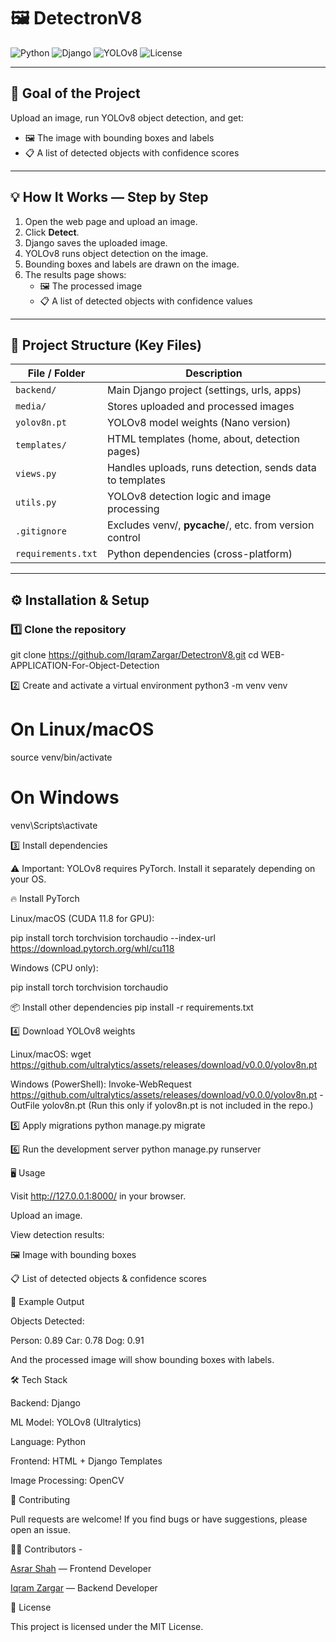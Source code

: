 # 🖼️ DetectronV8

![Python](https://img.shields.io/badge/python-3.12-blue)
![Django](https://img.shields.io/badge/django-5.2-green)
![YOLOv8](https://img.shields.io/badge/YOLOv8-ultralytics-orange)
![License](https://img.shields.io/badge/license-MIT-yellow)

---

## 🎯 Goal of the Project

Upload an image, run YOLOv8 object detection, and get:

- 🖼️ The image with bounding boxes and labels  
- 📋 A list of detected objects with confidence scores  

---

## 💡 How It Works — Step by Step
1. Open the web page and upload an image.  
2. Click **Detect**.  
3. Django saves the uploaded image.  
4. YOLOv8 runs object detection on the image.  
5. Bounding boxes and labels are drawn on the image.  
6. The results page shows:  
   - 🖼️ The processed image  
   - 📋 A list of detected objects with confidence values  

---

## 📂 Project Structure (Key Files)

| File / Folder | Description |
|---------------|-------------|
| `backend/`    | Main Django project (settings, urls, apps) |
| `media/`      | Stores uploaded and processed images |
| `yolov8n.pt`  | YOLOv8 model weights (Nano version) |
| `templates/`  | HTML templates (home, about, detection pages) |
| `views.py`    | Handles uploads, runs detection, sends data to templates |
| `utils.py`    | YOLOv8 detection logic and image processing |
| `.gitignore`  | Excludes venv/, __pycache__/, etc. from version control |
| `requirements.txt` | Python dependencies (cross-platform) |

---

## ⚙️ Installation & Setup

### 1️⃣ Clone the repository

git clone https://github.com/IqramZargar/DetectronV8.git
cd WEB-APPLICATION-For-Object-Detection


2️⃣ Create and activate a virtual environment
python3 -m venv venv
# On Linux/macOS
source venv/bin/activate
# On Windows
venv\Scripts\activate

3️⃣ Install dependencies

⚠️ Important: YOLOv8 requires PyTorch. Install it separately depending on your OS.

🔥 Install PyTorch

Linux/macOS (CUDA 11.8 for GPU):

pip install torch torchvision torchaudio --index-url https://download.pytorch.org/whl/cu118

Windows (CPU only):

pip install torch torchvision torchaudio

📦 Install other dependencies
pip install -r requirements.txt

4️⃣ Download YOLOv8 weights

Linux/macOS:
wget https://github.com/ultralytics/assets/releases/download/v0.0.0/yolov8n.pt

Windows (PowerShell):
Invoke-WebRequest https://github.com/ultralytics/assets/releases/download/v0.0.0/yolov8n.pt -OutFile yolov8n.pt
(Run this only if yolov8n.pt is not included in the repo.)

5️⃣ Apply migrations
python manage.py migrate

6️⃣ Run the development server
python manage.py runserver


🖥️ Usage

Visit http://127.0.0.1:8000/ in your browser.

Upload an image.

View detection results:

🖼️ Image with bounding boxes

📋 List of detected objects & confidence scores


📜 Example Output

Objects Detected:

Person: 0.89
Car: 0.78
Dog: 0.91


And the processed image will show bounding boxes with labels.


🛠 Tech Stack

Backend: Django

ML Model: YOLOv8 (Ultralytics)

Language: Python

Frontend: HTML + Django Templates

Image Processing: OpenCV

🤝 Contributing

Pull requests are welcome!
If you find bugs or have suggestions, please open an issue.

👨‍💻 Contributors -

[Asrar Shah](https://www.linkedin.com/in/asrar-shah-aba315373) — Frontend Developer

[Iqram Zargar](https://www.linkedin.com/in/iqram-zargar-750709375) — Backend Developer

📄 License

This project is licensed under the MIT License.
